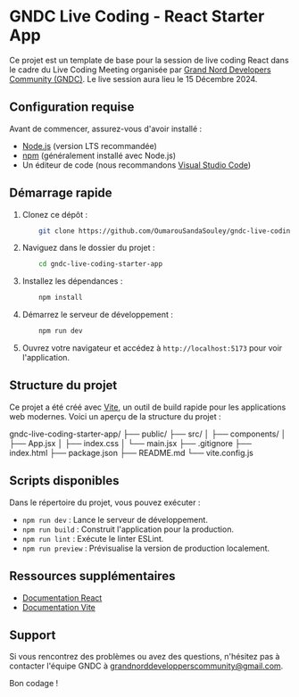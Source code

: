# GNDC Live Coding - React Starter App

Ce projet est un template de base pour la session de live coding React dans le cadre du Live Coding Meeting organisée par [Grand Nord Developers Community (GNDC)](https://github.com/Grand-Nord-Developpers-Community ).
Le live session aura lieu le 15 Décembre 2024.

## Configuration requise

Avant de commencer, assurez-vous d'avoir installé :

- [Node.js](https://nodejs.org/) (version LTS recommandée)
- [npm](https://www.npmjs.com/) (généralement installé avec Node.js)
- Un éditeur de code (nous recommandons [Visual Studio Code](https://code.visualstudio.com/))

## Démarrage rapide

1. Clonez ce dépôt :
    ```bash
        git clone https://github.com/OumarouSandaSouley/gndc-live-coding-starter-app.git
2. Naviguez dans le dossier du projet :
    ```bash
        cd gndc-live-coding-starter-app

3. Installez les dépendances  :
    ```bash
        npm install

4. Démarrez le serveur de développement :
    ```bash
        npm run dev

5. Ouvrez votre navigateur et accédez à `http://localhost:5173` pour voir l'application.

## Structure du projet

Ce projet a été créé avec [Vite](https://vitejs.dev/), un outil de build rapide pour les applications web modernes. Voici un aperçu de la structure du projet :

gndc-live-coding-starter-app/
├── public/
├── src/
│   ├── components/
│   ├── App.jsx
│   ├── index.css
│   └── main.jsx
├── .gitignore
├── index.html
├── package.json
├── README.md
└── vite.config.js


## Scripts disponibles

Dans le répertoire du projet, vous pouvez exécuter :

- `npm run dev` : Lance le serveur de développement.
- `npm run build` : Construit l'application pour la production.
- `npm run lint` : Exécute le linter ESLint.
- `npm run preview` : Prévisualise la version de production localement.

## Ressources supplémentaires

- [Documentation React](https://reactjs.org/docs/getting-started.html)
- [Documentation Vite](https://vitejs.dev/guide/)

## Support

Si vous rencontrez des problèmes ou avez des questions, n'hésitez pas à contacter l'équipe GNDC à grandnorddevelopperscommunity@gmail.com.

Bon codage !